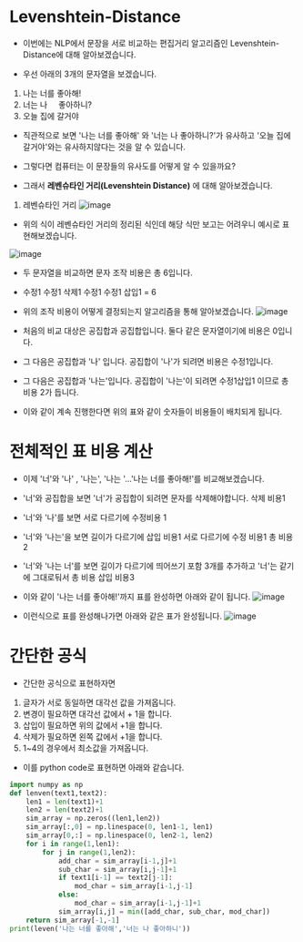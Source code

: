 # Levenshtein-Distance
* 이번에는 NLP에서 문장을 서로 비교하는 편집거리 알고리즘인 Levenshtein-Distance에 대해 알아보겠습니다.

* 우선 아래의 3개의 문자열을 보겠습니다.

1. 나는 너를 좋아해!
2. 너는 나 &nbsp;&nbsp;&nbsp;&nbsp;좋아하니?
3. 오늘 집에  갈거야

* 직관적으로 보면 '나는 너를 좋아해' 와 '너는 나 좋아하니?'가 유사하고 '오늘 집에 갈거야'와는 유사하지않다는 것을 알 수 있습니다.

* 그렇다면 컴퓨터는 이 문장들의 유사도를 어떻게 알 수 있을까요?

* 그래서 **레벤슈타인 거리(Levenshtein Distance)** 에 대해 알아보겠습니다.

1. 레벤슈타인 거리
![image](https://user-images.githubusercontent.com/44185037/213903138-49150656-f32b-4adb-8870-71114be8ce6c.png)

* 위의 식이 레벤슈타인 거리의 정리된 식인데 해당 식만 보고는 어려우니 예시로 표현해보겠습니다.

![image](https://user-images.githubusercontent.com/44185037/213903161-dca5aed1-76bf-4317-9af2-69162e18a5b9.png)

* 두 문자열을 비교하면 문자 조작 비용은 총 6입니다.
* 수정1 수정1 삭제1 수정1 수정1 삽입1 = 6 

* 위의 조작 비용이 어떻게 결정되는지 알고리즘을 통해 알아보겠습니다.
![image](https://user-images.githubusercontent.com/44185037/213903347-76573cc5-7cd6-4883-a684-91fd20b31679.png)

* 처음의 비교 대상은 공집합과 공집합입니다. 둘다 같은 문자열이기에 비용은 0입니다.
* 그 다음은 공집합과 '나' 입니다. 공집합이 '나'가 되려면 비용은 수정1입니다.
* 그 다음은 공집합과 '나는'입니다. 공집합이 '나는'이 되려면 수정1삽입1 이므로 총 비용 2가 듭니다.
* 이와 같이 계속 진행한다면 위의 표와 같이 숫자들이 비용들이 배치되게 됩니다.
# 전체적인 표 비용 계산
* 이제 '너'와 '나' , '나는', '나는 '...'나는 너를 좋아해!'를 비교해보겠습니다.
* '너'와 공집합을 보면 '너'가 공집합이 되려면 문자를 삭제해야합니다. 삭제 비용1
* '너'와 '나'를 보면 서로 다르기에 수정비용 1
* '너'와 '나는'을 보면 길이가 다르기에 삽입 비용1 서로 다르기에 수정 비용1 총 비용 2
* '너'와 '나는 너'를 보면 길이가 다르기에 띄어쓰기 포함 3개를 추가하고 '너'는 같기에 그대로둬서 총 비용 삽입 비용3
* 이와 같이 '나는 너를 좋아해!'까지 표를 완성하면 아래와 같이 됩니다.
![image](https://user-images.githubusercontent.com/44185037/213903754-f9788530-4bad-4be8-ab43-f2856066004f.png)

* 이런식으로 표를 완성해나가면 아래와 같은 표가 완성됩니다.
![image](https://user-images.githubusercontent.com/44185037/213903801-619e1535-042d-430c-8cd9-e732e989fd2b.png)

# 간단한 공식
* 간단한 공식으로 표현하자면
1. 글자가 서로 동일하면 대각선 값을 가져옵니다.
2. 변경이 필요하면 대각선 값에서 + 1을 합니다.
3. 삽입이 필요하면 위의 값에서 +1을 합니다.
4. 삭제가 필요하면 왼쪽 값에서 +1을 합니다.
5. 1~4의 경우에서 최소값을 가져옵니다.

* 이를 python code로 표현하면 아래와 같습니다.
```python
import numpy as np
def lenven(text1,text2):
    len1 = len(text1)+1
    len2 = len(text2)+1
    sim_array = np.zeros((len1,len2))
    sim_array[:,0] = np.linespace(0, len1-1, len1)
    sim_array[0,:] = np.linespace(0, len2-1, len2)
    for i in range(1,len1):
        for j in range(1,len2):
            add_char = sim_array[i-1,j]+1
            sub_char = sim_array[i,j-1]+1
            if text1[i-1] == text2[j-1]:
                mod_char = sim_array[i-1,j-1]
            else:
                mod_char = sim_array[i-1,j-1]+1
            sim_array[i,j] = min([add_char, sub_char, mod_char])
    return sim_array[-1,-1]
print(leven('나는 너를 좋아해','너는 나 좋아하니'))
```